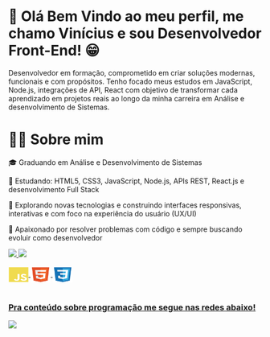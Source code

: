 # 👋 Olá Bem Vindo ao meu perfil, me chamo Vinícius e sou Desenvolvedor Front-End! 😁

Desenvolvedor em formação, comprometido em criar soluções modernas, funcionais e com propósitos.
Tenho focado meus estudos em JavaScript, Node.js, integrações de API, React com objetivo de transformar cada aprendizado em projetos reais ao longo da minha carreira em Análise e desenvolvimento de Sistemas.


# 👨‍💻 Sobre mim

   🎓 Graduando em Análise e Desenvolvimento de Sistemas

   🧠 Estudando: HTML5, CSS3, JavaScript, Node.js, APIs REST, React.js e desenvolvimento Full Stack

   🚀 Explorando novas tecnologias e construindo interfaces responsivas, interativas e com foco na experiência do usuário (UX/UI)

   🔧 Apaixonado por resolver problemas com código e sempre buscando evoluir como desenvolvedor

   


 <div>
   <a href="https://github.com/vinicius-griebler">
   <img height="180em" src="https://github-readme-stats.vercel.app/api?username=vinicius-griebler&show_icons=true&theme=tokyonight&include_all_commits=true&count_private=true"/>
   <img height="180em" src="https://github-readme-stats.vercel.app/api/top-langs/?username=vinicius-griebler&layout=compact&langs_count=6&theme=tokyonight"/>
</div>
    
<div style="display: inline_block"><br>
  <img align="center" alt="Js" height="30" width="40" src="https://raw.githubusercontent.com/devicons/devicon/master/icons/javascript/javascript-plain.svg">
  <img align="center" alt="HTML" height="30" width="40" src="https://raw.githubusercontent.com/devicons/devicon/master/icons/html5/html5-original.svg">
  <img align="center" alt="CSS" height="30" width="40" src="https://raw.githubusercontent.com/devicons/devicon/master/icons/css3/css3-original.svg">
</div>
 
<br>
 
### Pra conteúdo sobre programação me segue nas redes abaixo!
 
<div> 
  <a href="https://www.linkedin.com/in/vin%C3%ADcius-griebler-05b4a4282/" target="_blank"><img src="https://img.shields.io/badge/-LinkedIn-%230077B5?style=for-the-badge&logo=linkedin&logoColor=white" target="_blank"></a>
</div>
